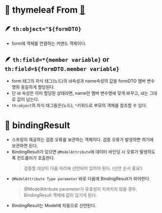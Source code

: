 # 📌 thymeleaf From [🌿](https://spring.io/guides/gs/validating-form-input/)

## 🪶 `th:object="${formDTO}`
- form에 객체를 연결하는 커맨드 객체이다.

## 🪶 `th:field=*{member variable}` or `th:field=${formDTO.member variable}`
- form 태그의 자식 태그(노드)의 id속성과 name속성의 값을 formDTO 멤버 변수명와 동일하게 할당된다.
- 단 id 속성은 이미 할당된 상태라면, name만 멤버 변수명에 맞게 바꾸고, id는 그대로 값이 남는다.
- `th:object`의 자식 태그들은(노드), `*`키워드로 부모의 객체를 참조할 수 있다.

# 📌 bindingResult
- 스프링이 제공하는 검증 오류를 보관하는 객체이다. 검증 오류가 발생하면 여기에 보관하면 된다.
- BindingResult가 있으면 `@ModelAttribute`에 데이터 바인딩 시 오류가 발생하도록 컨트롤러가 호출한다.
   > 검증할 대상이 다음 자리에 선언되어 있어야 된다. (선언 순서 중요!)
- `@ModelAttribute Type parameter` 바로 다음에 BindingResult가 와야한다.
   > @ModelAttribute parameter가 유효성이 지켜지지 않을 경우, BindingResult 객체에 값이 담기게 된다.
- BindingResult는 Model에 자동으로 선언된다.